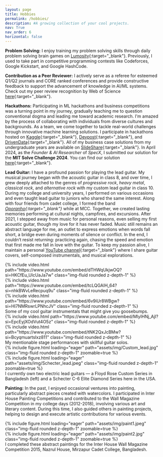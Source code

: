 ```yaml
---
layout: page
title: Hobbies
permalink: /hobbies/
description: #A growing collection of your cool projects.
nav: True
nav_order: 6
horizontal: false
---
```


**Problem Solving:**
I enjoy training my problem solving skills through daily problem solving brain games on [Lumosity](https://www.lumosity.com/en/){:target="_blank"}. Previously, I used to take part in competitive programming contests like Codeforces, Google Kickstart, and Google HashCode.


**Contribution as a Peer Reviewer:**
I actively serve as a referee for esteemed Q1/Q2 journals and CORE ranked conferences and provide constructive feedback to support the advancement of knowledge in AI/ML systems. Check out my peer review recognition by Web of Science [here](https://www.webofscience.com/wos/author/record/AFE-0313-2022 "WoS Profile"){:target="_blank"}.


**Hackathons:**
Participating in ML hackathons and business competitions was a turning point in my journey, gradually teaching me to question conventional dogma and leading me toward academic research. I'm amazed by the process of collaborating with individuals from diverse cultures and backgrounds. As a team, we come together to tackle real-world challenges through innovative machine learning solutions. I participate in hackathons hosted on [Kaggle](https://www.kaggle.com/mdabrarjahin "mdabrarjahin"){:target="_blank"}, [Devpost](https://devpost.com/abrar-jahin-2652 "abrar-jahin-2652"){:target="_blank"}, and [DrivenData](https://www.drivendata.org/users/Abrar2652/ "Abrar2652"){:target="_blank"}.
All of my business case solutions from my undergraduate years are available on [SlideShare](https://www.slideshare.net/MdAbrarJahin){:target="_blank"}. In April 2024, as the _Founder & AI Researcher_ of *SpecX*, I submitted our solution for the **MIT Solve Challenge 2024**. You can find our solution [here](https://solve.mit.edu/challenges/2024-global-health-challenge/solutions/90695){:target="_blank"}.


**Lead Guitar:**
I have a profound passion for playing the lead guitar. My musical journey began with the acoustic guitar in class 8, and over time, I grew deeply attached to the genres of *progressive rock*, *heavy metal*, *classical rock*, and *alternative rock* with my custom lead guitar in class 10. During my college and university years, I performed on various occasions and even taught lead guitar to juniors who shared the same interest. Along with four friends from cadet college, I formed the band *[Oporanho](https://www.facebook.com/oporanho.rockz){:target="_blank"}* while at MCC. Together, we created lasting memories performing at cultural nights, campfires, and excursions. After 2021, I stepped away from music for personal reasons, even selling my first acoustic guitar, though my love for it has never faded. Music still remains an abstract language for me, an outlet to express emotions when words fall short, a bridge even during moments of silence or conflict. In the end, I couldn’t resist returning: practicing again, chasing the speed and emotion that first made me fall in love with the guitar. To keep my passion alive, I maintain a personal [YouTube channel](https://www.youtube.com/channel/UCrdkiCJ3yxAOqFmJfb7RUWA){:target="_blank"} where I share guitar covers, self-composed instrumentals, and musical explorations.


<div class="row mt-3">
    <div class="col-sm mt-3 mt-md-0">
        {% include video.html path="https://www.youtube.com/embed/dTHWqUkjwOQ?si=HKCfEu_UlcUaJa7w" class="img-fluid rounded z-depth-1" %}
    </div>
    <div class="col-sm mt-3 mt-md-0">
        {% include video.html path="https://www.youtube.com/embed/tcLQGAIH_64?si=nhkBWvLeRecpuq9u" class="img-fluid rounded z-depth-1" %}
    </div>
    <div class="col-sm mt-3 mt-md-0">
        {% include video.html path="https://www.youtube.com/embed/6v9iUr8WBgw?si=HI7NMRswrLPNhcJV" class="img-fluid rounded z-depth-1" %}
    </div>
</div>
<div class="caption">
    Some of my cool guitar instrumentals that might give you goosebumps.
</div>



<div class="row mt-3">
    <div class="col-12 col-md-6 d-flex justify-content-center align-items-center mt-3 mt-md-0">
        <div class="embed-responsive embed-responsive-16by9">
	        {% include video.html path="https://www.youtube.com/embed/MlyIHNj_AjI?si=EpcEyjXOdVut4O5z" class="img-fluid rounded z-depth-1" %}
    	</div>
    </div>
    <div class="col-12 col-md-6 d-flex justify-content-center align-items-center mt-3 mt-md-0">
        <div class="embed-responsive embed-responsive-16by9">
        {% include video.html path="https://www.youtube.com/embed/tNK2QxJcBMw?si=BcyqmuartsIxz811" class="img-fluid rounded z-depth-1" %}
    	</div>
    </div>
</div>
<div class="caption">
    My mentionable stage performances with skillful guitar solos.
</div>


<div class="row mt-3">
    <div class="col-sm mt-3 mt-md-0">
        {% include figure.html loading="eager" path="assets/img/Custom_lead.jpg" class="img-fluid rounded z-depth-1" zoomable=true %}
    </div>
    <div class="col-sm mt-3 mt-md-0">
        {% include figure.html loading="eager" path="assets/img/Schecter_lead.jpeg" class="img-fluid rounded z-depth-1" zoomable=true %}
    </div>
</div>

<div class="caption">
    I currently own two electric lead guitars — a Floyd Rose Custom Series in Bangladesh (left) and a Schecter C-6 Elite Diamond Series here in the USA.
</div>


**Painting:**
In the past, I enjoyed occasional ventures into painting, particularly abstract pieces created with watercolors. I participated in Inter House Painting Competitions and contributed to the Wall Magazine Competition in my college days (2012-2018), involving various art and literary content. During this time, I also guided others in painting projects, helping to design and execute artistic contributions for various events.

<div class="row mt-3">
    <div class="col-sm mt-3 mt-md-0">
        {% include figure.html loading="eager" path="assets/img/paint1.jpeg" class="img-fluid rounded z-depth-1" zoomable=true %}
    </div>
    <div class="col-sm mt-3 mt-md-0">
        {% include figure.html loading="eager" path="assets/img/paint2.jpg" class="img-fluid rounded z-depth-1" zoomable=true %}
    </div>
</div>

<div class="caption">
    I completed these abstract paintings for the Inter House Wall Magazine Competition 2015, Nazrul House, Mirzapur Cadet College, Bangladesh.
</div>










